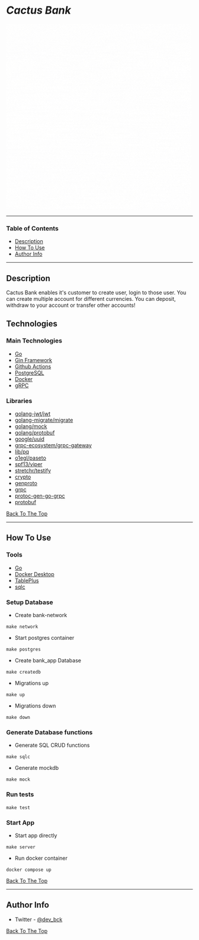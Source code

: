 # _Cactus Bank_

![Project Image](./Cactus-Bank.gif)

---

### Table of Contents

- [Description](#description)
- [How To Use](#how-to-use)
- [Author Info](#author-info)

---

## Description

Cactus Bank enables it's customer to create user, login to those user. You can create multiple account for different currencies. You can deposit, withdraw to your account or transfer other accounts!

## Technologies

### Main Technologies

- [Go](https://go.dev/)
- [Gin Framework](https://github.com/gin-gonic/gin)
- [Github Actions](https://github.com/features/actions)
- [PostgreSQL](https://www.postgresql.org/)
- [Docker](https://www.docker.com/)
- [gRPC](https://grpc.io/)

### Libraries

- [golang-jwt/jwt](https://github.com/golang-jwt/jwt)
- [golang-migrate/migrate](https://github.com/golang-migrate/migrate)
- [golang/mock](https://github.com/golang/mock)
- [golang/protobuf](https://github.com/golang/protobuf)
- [google/uuid](https://github.com/google/uuid)
- [grpc-ecosystem/grpc-gateway](https://github.com/grpc-ecosystem/grpc-gateway/)
- [lib/pq](https://github.com/lib/pq)
- [o1egl/paseto](https://github.com/o1egl/paseto)
- [spf13/viper](https://github.com/spf13/viper)
- [stretchr/testify](https://github.com/stretchr/testify)
- [crypto](https://golang.org/x/crypto)
- [genproto](https://google.golang.org/genproto)
- [grpc](https://google.golang.org/grpc)
- [protoc-gen-go-grpc](https://google.golang.org/grpc/cmd/protoc-gen-go-grpc)
- [protobuf](https://google.golang.org/protobuf)

[Back To The Top](#cactus-bank)

---

## How To Use

### Tools

- [Go](https://go.dev/dl/)
- [Docker Desktop](https://www.docker.com/products/docker-desktop/)
- [TablePlus](https://tableplus.com/download)
- [sqlc](https://docs.sqlc.dev/en/latest/overview/install.html)

### Setup Database

- Create bank-network

```
make network
```

- Start postgres container

```
make postgres
```

- Create bank_app Database

```
make createdb
```

- Migrations up

```
make up
```

- Migrations down

```
make down
```

### Generate Database functions

- Generate SQL CRUD functions

```
make sqlc
```

- Generate mockdb

```
make mock
```

### Run tests

```
make test
```

### Start App

- Start app directly

```
make server
```

- Run docker container

```
docker compose up
```

[Back To The Top](#cactus-bank)

---

## Author Info

- Twitter - [@dev_bck](https://twitter.com/dev_bck)

[Back To The Top](#cactus-bank)
